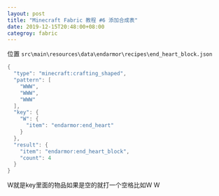 ```yaml
---
layout: post
title: "Minecraft Fabric 教程 #6 添加合成表"
date: 2019-12-15T20:48:00+08:00
categroy: fabric
---
```


位置 `src\main\resources\data\endarmor\recipes\end_heart_block.json`

```java
{
  "type": "minecraft:crafting_shaped",
  "pattern": [
    "WWW",
    "WWW",
    "WWW"
  ],
  "key": {
    "W": {
      "item": "endarmor:end_heart"
    }
  },
  "result": {
    "item": "endarmor:end_heart_block",
    "count": 4
  }
}
```

W就是key里面的物品如果是空的就打一个空格比如W W
